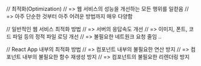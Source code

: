 // 최적화(Optimization)
// => 웹 서비스의 성능을 개선하는 모든 행위를 일컫음
// => 아주 단순한 것부터 아주 어려운 방법까지 매우 다양함

// 일반적인 웹 서비스 최적화 방법
// => 서버의 응답속도 개선
// => 이미지, 폰트, 코드 파일 등의 정적 파일 로딩 개선
// => 불필요한 네트원크 요청 줄임 ..

// React App 내부의 최적화 방법
// => 컴포넌트 내부의 불필요한 연산 방지
// => 컴포넌트 내부의 불필요한 함수 재생성 방지
// => 컴포넌트의 불필요한 리렌더링 방지
